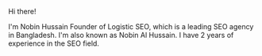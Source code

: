 Hi there!

I'm Nobin Hussain Founder of Logistic SEO, which is a leading SEO agency in Bangladesh. I'm also known as Nobin Al Hussain. I have 2 years of experience in the SEO field.



<!---
nobinalhussain/nobinalhussain is a ✨ special ✨ repository because its `README.md` (this file) appears on your GitHub profile.
You can click the Preview link to take a look at your changes.
--->
